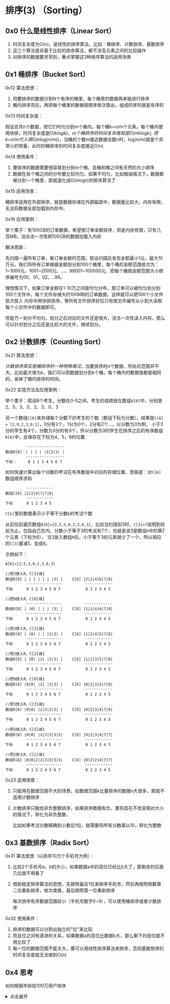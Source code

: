 # 排序(3) （Sorting）

## 0x0 什么是线性排序（Linear Sort）

1. 时间复杂度为O(n)，是线性的排序算法，比如：桶排序、计数排序、基数排序
2. 这三个算法是非基于比较的排序算法，都不涉及元素之间的比较操作
3. 对排序的数据要求苛刻，重点掌握这3种排序算法的适用场景

## 0x1 桶排序（Bucket Sort）

0x12 算法思想：

1. 将要排序的数据分到N个有序的桶里，每个桶里的数据再单独进行排序
2. 桶内排序完后，再把每个桶里的数据按顺序依次取出，组成的序列就是有序的

0x13 时间复杂度：

假设总共n个数据，把它们均匀分到m个桶内，每个桶k=n/m个元素。每个桶内使用快排，时间复杂度是O(k*logk)。m个桶排序的时间复杂度就是O(m*k*logk),
把k=n/m代入得O(n*log(n/m))，当桶的个数m接近数据总数n时，log(n/m)就是个非常小的常量，此时的桶排序的时间复杂度接近O(n)

0x14 使用条件：

1. 要排序的数据需要很容易划分到m个桶，且桶和桶之间有天然的大小顺序
2. 数据在各个桶之间的分布要比较均匀，如果不均匀，比如极端情况下，数据都被分到一个桶里，那就退化成O(nlogn)的排序算法了

0x15 适用场景：

桶排序适用在外部排序，就是数据存储在外部磁盘中，数据量比较大，内存有限，无法将数据全部加载到内存中。

0x16 应用案例：

举个栗子：有100GB的订单数据，希望按订单金额排序，但是内存有限，只有几百MB，没办法一次性把100GB的数据加载入内存

解决思路：

先扫描一遍所有订单，看订单金额的范围，假设扫描后发现金额最小1元，最大10万元，我们将所有订单根据金额划分到100个桶里，每个桶的金额范围依次为：
1~1000元、1001~2000元、...、99001~100000元，把每个桶按金额范围大小顺序编号为00，01，02，..99。

理想情况下，如果订单金额在1-10万之间是均匀分布，那订单可以被均匀划分到100个文件中，每个文件存储大约100MB的订单数据，这样就可以把100个小文件依次放入
内存中用快排排序。等所有文件排序好后只有按文件编号从小到大读取每个小文件中的数据即可。

但是万一划分不均匀，划分之后对应的文件还是很大，没法一次性读入内存，那么可以针对划分之后还是比较大的文件，继续划分。

## 0x2 计数排序（Counting Sort）

0x21 算法思想：

*计数排序其实是桶排序的一种特殊情况*，当要排序的n个数据，所处的范围并不大，比如最大值为k，我们可以把数据划分到k个桶，每个桶内的数据值都是相同的，省掉了桶内排序的时间。

0x22 实现方法及应用案例：

举个栗子：假设8个考生，分数在0-5之间，考生的成绩放在数组`A[8]`中，分别是2、5、3、0、2、3、0、3

另一个数组`C[6]`来存储每个分数下的考生的个数（数组下标为分数），结果是`C[6] = [2,0,2,3,0,1]`，0分有2个，1分为0个，2分有2个...，以分数为3为例，
小于3分的学生有4个，分数为3分的有3个，所以分数为3的学生在排序之后的有序数组`R[8]`中，会保存在下标为4，5，6的位置

```
         -----------------
数组R[8]：| | | | |3|3|3| |
         -----------------
下标：     0 1 2 3 4 5 6 7
```

如何快速计算出每个分数的考试在有序数组中对应的存储位置，思路是：对`C[6]`数组顺序求和

```
         ------------
数组C[6] |2|2|4|7|7|8|
         ------------
下标      0 1 2 3 4 5

```

`C[k]`里的数据表示小于等于分数k的考试个数

从后往前遍历数组`A[8]=[2,5,3,0,2,3,0,3]`，比如当扫描到3时，`C[3]=7`说明到目前为止，包括自己在内，分数小于等于3的考试有7个，也就是说3是数组`R`中的第7个元素（下标为6），
当3放入数组`R`后，小于等于3的元素就少了一个，所以相应的`C[3]`要减1，变成6。

示例如下：

```
A[8]=[2,5,3,0,2,3,0,3]

//把3放入R，C[3]减1
数组R[8] | | | | | | |3| |    C[6] |2|2|4|6|7|8|
         ----------------          ------------
下标      0 1 2 3 4 5 6 7           0 1 2 3 4 5

//把0放入R，C[0]减1
         ----------------          ------------
数组R[8] | |0| | | | |3| |    C[6] |1|2|4|6|7|8|
         ----------------          ------------
下标      0 1 2 3 4 5 6 7           0 1 2 3 4 5

//把3放入R，C[3]减1
数组R[8] | |0| | | |3|3| |    C[6] |1|2|4|5|7|8|
         ----------------          ------------
下标      0 1 2 3 4 5 6 7           0 1 2 3 4 5

//把2放入R，C[2]减1
数组R[8] | |0| |2| |3|3| |    C[6] |1|2|3|5|7|8|
         ----------------          ------------
下标      0 1 2 3 4 5 6 7           0 1 2 3 4 5

//把0放入R，C[0]减1
数组R[8] |0|0| |2| |3|3| |    C[6] |0|2|3|5|7|8|
         ----------------          ------------
下标      0 1 2 3 4 5 6 7           0 1 2 3 4 5

//把3放入R，C[3]减1
数组R[8] |0|0| |2|3|3|3| |    C[6] |0|2|3|4|7|8|
         ----------------          ------------
下标      0 1 2 3 4 5 6 7           0 1 2 3 4 5

//把5放入R，C[5]减1
数组R[8] |0|0| |2|3|3|3|5|    C[6] |0|2|3|4|7|7|
         ----------------          ------------
下标      0 1 2 3 4 5 6 7           0 1 2 3 4 5

//把2放入R，C[2]减1
数组R[8] |0|0|2|2|3|3|3|5|    C[6] |0|2|2|4|7|7|
         ----------------          ------------
下标      0 1 2 3 4 5 6 7           0 1 2 3 4 5
```

0x23 适用场景：

1. 只能用在数据范围不大的场景，如数据范围k比要排序的数据n大很多，那就不适用计数排序
2. 计数排序只能给非负整数排序，如果排序数据有负，要将其在不改变相对大小的情况下，转化为非负整数，
    
    比如如果考试分数精确到小数后1位，就需要将所有分数乘以10，转化为整数

## 0x3 基数排序（Radix Sort）

0x31 算法思想（以排序10万个手机号为例）：

1. 比较2个手机号a，b的大小，如果数据a中的高位已经比b大了，那剩余的后面几位就不用看了
2. 借助稳定排序算法的思想，先按照最后1位来排序手机号，然后再按照倒数第二位重新排序，依次类推，最后按照第一位重新排序
    
    每次排序有序数据范围较小（手机号数字0~9），可以使用桶排序或者计数排序
    
0x32 使用条件：

1. 排序的数据可以分割出独立的"位"来比较
2. 而且位之间有递进的关系，如果数据a的高位比数据b大，那么剩下的低位就不用比较了
3. 每一位的数据范围不能太大，要可以用线性排序算法来排序，否则基数排序的时间复杂度就无法做到O(n)

## 0x4 思考

如何根据年龄给100万用户排序

<details>
<summary>点击展开</summary>
可以假设年龄范围最小是1岁，最大不超过120岁，遍历100万用户，根据年龄将其划分到120个桶里，然后依次顺序遍历120个桶中的元素
</details>
    
    



